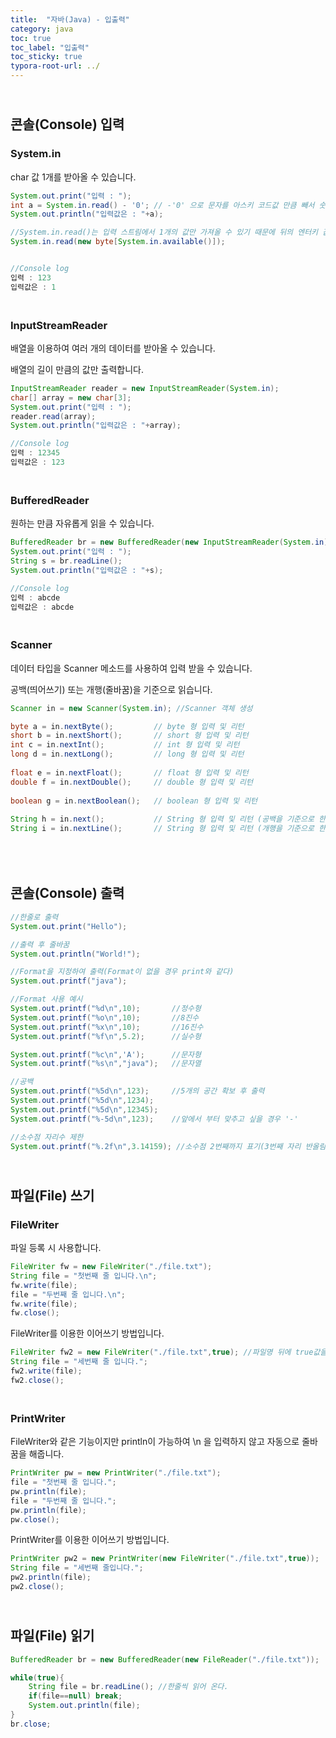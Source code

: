 ```yaml
---
title:  "자바(Java) - 입출력"
category: java
toc: true
toc_label: "입출력"
toc_sticky: true
typora-root-url: ../
---
```


## <br>콘솔(Console) 입력

### System.in

char 값 1개를 받아올 수 있습니다.

```java
System.out.print("입력 : ");
int a = System.in.read() - '0'; // -'0' 으로 문자를 아스키 코드값 만큼 빼서 숫자로 변환
System.out.println("입력값은 : "+a);

//System.in.read()는 입력 스트림에서 1개의 값만 가져올 수 있기 때문에 뒤의 엔터키 값을 소진 해야 한다.
System.in.read(new byte[System.in.available()]);


//Console log
입력 : 123
입력값은 : 1
```

### <br>InputStreamReader

배열을 이용하여 여러 개의 데이터를 받아올 수 있습니다.

배열의 길이 만큼의 값만 출력합니다.

```java
InputStreamReader reader = new InputStreamReader(System.in);
char[] array = new char[3];
System.out.print("입력 : ");
reader.read(array);
System.out.println("입력값은 : "+array);

//Console log
입력 : 12345
입력값은 : 123
```

### <br>BufferedReader

원하는 만큼 자유롭게 읽을 수 있습니다.

```java
BufferedReader br = new BufferedReader(new InputStreamReader(System.in));
System.out.print("입력 : ");
String s = br.readLine();
System.out.println("입력값은 : "+s);

//Console log
입력 : abcde
입력값은 : abcde
```

### <br>Scanner

데이터 타입을 Scanner 메소드를 사용하여 입력 받을 수 있습니다.

공백(띄어쓰기) 또는 개행(줄바꿈)을 기준으로 읽습니다.

```java
Scanner in = new Scanner(System.in); //Scanner 객체 생성

byte a = in.nextByte(); 		// byte 형 입력 및 리턴
short b = in.nextShort(); 		// short 형 입력 및 리턴
int c = in.nextInt(); 			// int 형 입력 및 리턴
long d = in.nextLong(); 		// long 형 입력 및 리턴
 
float e = in.nextFloat(); 		// float 형 입력 및 리턴
double f = in.nextDouble(); 	// double 형 입력 및 리턴
 
boolean g = in.nextBoolean(); 	// boolean 형 입력 및 리턴
 
String h = in.next(); 			// String 형 입력 및 리턴 (공백을 기준으로 한 단어를 읽음)
String i = in.nextLine(); 		// String 형 입력 및 리턴 (개행을 기준으로 한 줄을 읽음)
```

## <br><br>콘솔(Console)  출력

```java
//한줄로 출력
System.out.print("Hello");

//출력 후 줄바꿈
System.out.println("World!");

//Format을 지정하여 출력(Format이 없을 경우 print와 같다)
System.out.printf("java");

//Format 사용 예시
System.out.printf("%d\n",10);		//정수형
System.out.printf("%o\n",10);		//8진수
System.out.printf("%x\n",10);		//16진수
System.out.printf("%f\n",5.2);		//실수형

System.out.printf("%c\n",'A');		//문자형
System.out.printf("%s\n","java");	//문자열

//공백
System.out.printf("%5d\n",123);		//5개의 공간 확보 후 출력
System.out.printf("%5d\n",1234);
System.out.printf("%5d\n",12345);
System.out.printf("%-5d\n",123);    //앞에서 부터 맞추고 싶을 경우 '-'

//소수점 자리수 제한
System.out.printf("%.2f\n",3.14159); //소수점 2번째까지 표기(3번째 자리 반올림)
```

## <br>파일(File) 쓰기

### FileWriter

파일 등록 시 사용합니다.

```java
FileWriter fw = new FileWriter("./file.txt");
String file = "첫번째 줄 입니다.\n";
fw.write(file);
file = "두번째 줄 입니다.\n";
fw.write(file);
fw.close();
```

FileWriter를 이용한 이어쓰기 방법입니다.

```java
FileWriter fw2 = new FileWriter("./file.txt",true);	//파일명 뒤에 true값을 입력
String file = "세번째 줄 입니다.";
fw2.write(file);
fw2.close();
```

### <br>PrintWriter

FileWriter와 같은 기능이지만 println이 가능하여 \\n 을 입력하지 않고 자동으로 줄바꿈을 해줍니다.

```java
PrintWriter pw = new PrintWriter("./file.txt");
file = "첫번째 줄 입니다.";
pw.println(file);
file = "두번째 줄 입니다.";
pw.println(file);
pw.close();
```

PrintWriter를 이용한 이어쓰기 방법입니다.

```java
PrintWriter pw2 = new PrintWriter(new FileWriter("./file.txt",true));	//PrintWriter 매개변수 안에 FileWriter를 넣어준다.
String file = "세번째 줄입니다.";
pw2.println(file);
pw2.close();
```

## <br>파일(File) 읽기

```java
BufferedReader br = new BufferedReader(new FileReader("./file.txt"));

while(true){
    String file = br.readLine(); //한줄씩 읽어 온다.
    if(file==null) break;
    System.out.println(file);
}
br.close;
```

